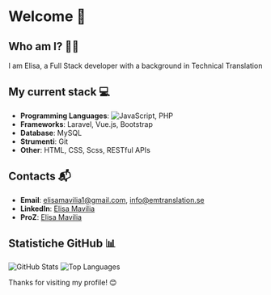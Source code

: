 # Welcome 👋

## Who am I? 🧑‍💻
I am Elisa, a Full Stack developer with a background in Technical Translation

## My current stack 💻
- **Programming Languages**: ![JavaScript](https://img.shields.io/badge/-JavaScript-yellow?style=flat-square&logo=javascript), PHP
- **Frameworks**: Laravel, Vue.js, Bootstrap
- **Database**: MySQL
- **Strumenti**: Git
- **Other**: HTML, CSS, Scss, RESTful APIs

## Contacts 📬
- **Email**: elisamavilia1@gmail.com, info@emtranslation.se
- **LinkedIn**: [Elisa Mavilia](https://www.linkedin.com/in/elisa-mavilia-a6a0aa150/)
- **ProZ**: [Elisa Mavilia](https://www.proz.com/translator/2981612)
## Statistiche GitHub 📊
![GitHub Stats](https://github-readme-stats.vercel.app/api?username=ElisaMavilia&show_icons=true&theme=radical)
![Top Languages](https://github-readme-stats.vercel.app/api/top-langs/?username=ElisaMavilia&layout=compact&theme=radical)

Thanks for visiting my profile! 😊
